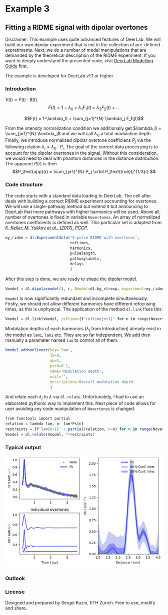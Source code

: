 # Example 3
## Fitting a RIDME signal with dipolar overtones

Disclaimer: This example uses quite advanced features of DeerLab. We will build our own dipolar experiment that is not in the collection of pre-defined expretiments. Next, we do a number of model manipulations that are demanded by the theoretical description of the RIDME experiment. If you want to deeply understand the presented code, visit [DeerLab Modelling Guide](https://jeschkelab.github.io/DeerLab/modeling_guide.html) first.

The example is developed for DeerLab v1.1 or higher.

### Introduction
$V(t)=F(t)\cdot B(t)$.
$$F(t) = 1-\lambda_0 + \lambda_1 F_1(t) + \lambda_2 F_2(t) + ...$$

$$F(t) = 1-\lambda_0 + \sum_{j=1}^{N} \lambda_j F_1(jt)$$

From the intensity normalization condition we additionally get $\lambda_0 = \sum_{j=1}^{N} \lambda_j$ and we will call $\lambda_0$ a total modulation depth. Finally, we introduce normalized dipolar overtone coefficiens $P_j$ via the following relation $\lambda_j = \lambda_0\cdot P_j$. The goal of the correct data processing is to account for the dipolar overtones in the signal. Without this consideration, we would need to deal with phantom distances in the distance distribution. The apparent $P(r)$ is then
$$P_\text{app}(r) = \sum_{j=1}^{N} P_j \cdot P_\text{true}(j^{1/3}r).$$


### Code structure
The code starts with a standard data loading to DeerLab. The cell after deals with building a correct RIDME experiment accounting for overtones. We will use a single-pathway method but extend it but announcing to DeerLab that more pathways with higher harmonics will be used. Above all, number of overtones is fixed in variable `Novertones`. An array of normalized overtones coefficients is defined as well. This particular set is adapted from [*K. Keller, M. Yulikov et al., (2017), PCCP*](https://pubs.rsc.org/en/content/articlehtml/2017/cp/c7cp01524k).

```r
my_ridme = dl.ExperimentInfo('5-pulse RIDME with overtones', 
                             reftimes, 
                             harmonics, 
                             pulselength, 
                             pathwaylabels, 
                             delays
                             )
```
After this step is done, we are ready to shape the dipolar model.
```r
Vmodel = dl.dipolarmodel(t, r, Bmodel=dl.bg_strexp, experiment=my_ridme)
```
`Vmodel` is now significantly redundant and incomplete simultaneously. Firstly, we should not allow different harmonics have different refocusing times, as this is unphysical. The application of the method `dl.link` fixes this:
```r
Vmodel = dl.link(Vmodel, reftime=[f'reftime{n+1}' for n in range(Novertones)])
```
Modulation depths of each harmonics ($\lambda_j$ from Introduction) already exist in the model as `lam1`, `lam2` etc. They are so far independent. We add then manually a parameter named `lam` to control all of them.
```r
Vmodel.addnonlinear(key='lam', 
                    lb=0, 
                    ub=1, 
                    par0=0.1, 
                    name='Modulation depth', 
                    unit='', 
                    description='Overall modulation depth'
                    )
```
And relate each $\lambda_j$ to $\lambda$ via `dl.relate`. Unfortunately, I had to use an elaborated pythonic way to implement this. Next piece of code allows for user avoiding any code manipulation of `Novertones` is changed.
```r
from functools import partial
relation = lambda lam, n: lam*Ps[n]
restraints = {f'lam{n+1}' : partial(relation, n=n) for n in range(Novertones)}
Vmodel = dl.relate(Vmodel, **restraints)
```

### Typical output
![example output](./output3.png)

### Outlook

### License

Designed and prepared by Sergei Kuzin, ETH Zurich. Free to use, modify and share.